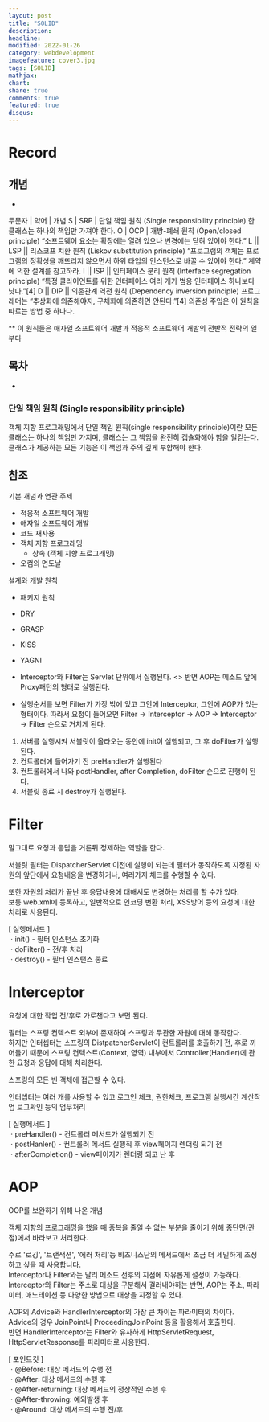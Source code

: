 ```yaml
---
layout: post
title: "SOLID"
description: 
headline: 
modified: 2022-01-26
category: webdevelopment
imagefeature: cover3.jpg
tags: [SOLID]
mathjax: 
chart: 
share: true
comments: true
featured: true
disqus:
---
```


# Record
## 개념
- 

두문자 | 약어 | 개념
S	| SRP	|
단일 책임 원칙 (Single responsibility principle)
한 클래스는 하나의 책임만 가져야 한다.
O	| OCP	|
개방-폐쇄 원칙 (Open/closed principle)
“소프트웨어 요소는 확장에는 열려 있으나 변경에는 닫혀 있어야 한다.”
L	|| LSP	||
리스코프 치환 원칙 (Liskov substitution principle)
“프로그램의 객체는 프로그램의 정확성을 깨뜨리지 않으면서 하위 타입의 인스턴스로 바꿀 수 있어야 한다.” 계약에 의한 설계를 참고하라.
I	|| ISP	||
인터페이스 분리 원칙 (Interface segregation principle)
“특정 클라이언트를 위한 인터페이스 여러 개가 범용 인터페이스 하나보다 낫다.”[4]
D	|| DIP	||
의존관계 역전 원칙 (Dependency inversion principle)
프로그래머는 “추상화에 의존해야지, 구체화에 의존하면 안된다.”[4] 의존성 주입은 이 원칙을 따르는 방법 중 하나다.

** 이 원칙들은 애자일 소프트웨어 개발과 적응적 소프트웨어 개발의 전반적 전략의 일부다

## 목차
- [](#)

### 단일 책임 원칙 (Single responsibility principle)
객체 지향 프로그래밍에서 단일 책임 원칙(single responsibility principle)이란 모든 클래스는 하나의 책임만 가지며, 클래스는 그 책임을 완전히 캡슐화해야 함을 일컫는다. 클래스가 제공하는 모든 기능은 이 책임과 주의 깊게 부합해야 한다.




## 참조

기본 개념과 연관 주제
- 적응적 소프트웨어 개발
- 애자일 소프트웨어 개발
- 코드 재사용
- 객체 지향 프로그래밍
    - 상속 (객체 지향 프로그래밍)
- 오컴의 면도날

설계와 개발 원칙
- 패키지 원칙
- DRY
- GRASP
- KISS
- YAGNI



- Interceptor와 Filter는 Servlet 단위에서 실행된다. <> 반면 AOP는 메소드 앞에 Proxy패턴의 형태로 실행된다.
- 실행순서를 보면 Filter가 가장 밖에 있고 그안에 Interceptor, 그안에 AOP가 있는 형태이다.
따라서 요청이 들어오면 Filter → Interceptor → AOP → Interceptor → Filter 순으로 거치게 된다.

1. 서버를 실행시켜 서블릿이 올라오는 동안에 init이 실행되고, 그 후 doFilter가 실행된다. 
2. 컨트롤러에 들어가기 전 preHandler가 실행된다
3. 컨트롤러에서 나와 postHandler, after Completion, doFilter 순으로 진행이 된다.
4. 서블릿 종료 시 destroy가 실행된다.


# Filter
말그대로 요청과 응답을 거른뒤 정제하는 역할을 한다.

서블릿 필터는 DispatcherServlet 이전에 실행이 되는데 필터가 동작하도록 지정된 자원의 앞단에서 요청내용을 변경하거나,  여러가지 체크를 수행할 수 있다.

또한 자원의 처리가 끝난 후 응답내용에 대해서도 변경하는 처리를 할 수가 있다. <br>
보통 web.xml에 등록하고, 일반적으로 인코딩 변환 처리, XSS방어 등의 요청에 대한 처리로 사용된다.

[ 실행메서드 ] <br>
ㆍinit() - 필터 인스턴스 초기화 <br>
ㆍdoFilter() - 전/후 처리 <br>
ㆍdestroy() - 필터 인스턴스 종료 <br>

# Interceptor
요청에 대한 작업 전/후로 가로챈다고 보면 된다.

필터는 스프링 컨텍스트 외부에 존재하여 스프링과 무관한 자원에 대해 동작한다.  <br>
하지만 인터셉터는 스프링의 DistpatcherServlet이 컨트롤러를 호출하기 전, 후로 끼어들기 때문에 스프링 컨텍스트(Context, 영역) 내부에서 Controller(Handler)에 관한 요청과 응답에 대해 처리한다.

스프링의 모든 빈 객체에 접근할 수 있다.

인터셉터는 여러 개를 사용할 수 있고 로그인 체크, 권한체크, 프로그램 실행시간 계산작업 로그확인 등의 업무처리

[ 실행메서드 ] <br>
ㆍpreHandler() - 컨트롤러 메서드가 실행되기 전 <br>
ㆍpostHanler() - 컨트롤러 메서드 실행직 후 view페이지 렌더링 되기 전 <br>
ㆍafterCompletion() - view페이지가 렌더링 되고 난 후 <br>

# AOP
OOP를 보완하기 위해 나온 개념 

객체 지향의 프로그래밍을 했을 때 중복을 줄일 수 없는 부분을 줄이기 위해 종단면(관점)에서 바라보고 처리한다.

주로 '로깅', '트랜잭션', '에러 처리'등 비즈니스단의 메서드에서 조금 더 세밀하게 조정하고 싶을 때 사용합니다. <br>
Interceptor나 Filter와는 달리 메소드 전후의 지점에 자유롭게 설정이 가능하다. <br>
Interceptor와 Filter는 주소로 대상을 구분해서 걸러내야하는 반면, AOP는 주소, 파라미터, 애노테이션 등 다양한 방법으로 대상을 지정할 수 있다.

AOP의 Advice와 HandlerInterceptor의 가장 큰 차이는 파라미터의 차이다. <br>
Advice의 경우 JoinPoint나 ProceedingJoinPoint 등을 활용해서 호출한다. <br>
반면 HandlerInterceptor는 Filter와 유사하게 HttpServletRequest, HttpServletResponse를 파라미터로 사용한다.

[ 포인트컷 ] <br>
ㆍ@Before: 대상 메서드의 수행 전 <br>
ㆍ@After: 대상 메서드의 수행 후 <br>
ㆍ@After-returning: 대상 메서드의 정상적인 수행 후 <br>
ㆍ@After-throwing: 예외발생 후 <br>
ㆍ@Around: 대상 메서드의 수행 전/후 <br>